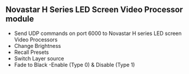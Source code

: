## Novastar H Series LED Screen Video Processor module

* Send UDP commands on port 6000 to Novastar H series LED screen Video Processors 
* Change Brightness 
* Recall Presets 
* Switch Layer source
* Fade to Black -Enable (Type 0) & Disable (Type 1) 
